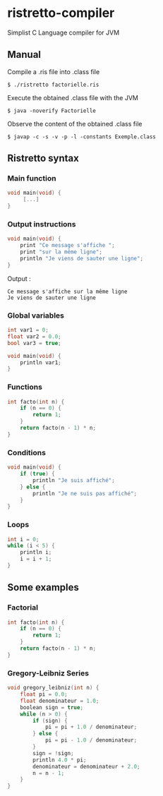 # ristretto-compiler
Simplist C Language compiler for JVM

## Manual

Compile a .ris file into .class file

`$ ./ristretto factorielle.ris`

Execute the obtained .class file with the JVM

`$ java -noverify Factorielle`

Observe the content of the obtained .class file

`$ javap -c -s -v -p -l -constants Exemple.class`


## Ristretto syntax

### Main function
```c
void main(void) {
     [...]
}
```

### Output instructions
```c
void main(void) {
    print "Ce message s'affiche ";
    print "sur la même ligne";
    println "Je viens de sauter une ligne";
}
```

Output :
```
Ce message s'affiche sur la même ligne
Je viens de sauter une ligne
```

### Global variables
```c
int var1 = 0;
float var2 = 0.0;
bool var3 = true;

void main(void) {
    println var1;
}
```

### Functions
```c
int facto(int n) {
    if (n == 0) {
	    return 1;
    }
    return facto(n - 1) * n;
}
```

### Conditions
```c
void main(void) {
    if (true) {
        println "Je suis affiché";
    } else {
        println "Je ne suis pas affiché";
    }
}
```

### Loops
```c
int i = 0;
while (i < 5) {
    println i;
    i = i + 1;
}
```

## Some examples
### Factorial
```c
int facto(int n) {
    if (n == 0) {
	    return 1;
    }
    return facto(n - 1) * n;
}
```

### Gregory-Leibniz Series
```c
void gregory_leibniz(int n) {
    float pi = 0.0;
    float denominateur = 1.0;
    boolean sign = true;
    while (n > 0) {
        if (sign) {
            pi = pi + 1.0 / denominateur;
        } else {
            pi = pi - 1.0 / denominateur;
        }
        sign = !sign;
        println 4.0 * pi;
        denominateur = denominateur + 2.0;
        n = n - 1;
    }
}
```
